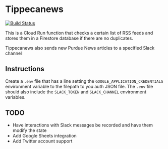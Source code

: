 # Tippecanews
[![Build Status](https://travis-ci.com/fatcat2/tippecanews.svg?branch=master)](https://travis-ci.com/fatcat2/tippecanews)

This is a Cloud Run function that checks a certain list of RSS feeds and stores them in a Firestore database if there are no duplicates.

Tippecanews also sends new Purdue News articles to a specified Slack channel

## Instructions
Create a `.env` file that has a line setting the `GOOGLE_APPLICATION_CREDENTIALS` environment variable to the filepath to you auth JSON file. The `.env` file should also include the `SLACK_TOKEN` and `SLACK_CHANNEL` environment variables.

## TODO
* Have interactions with Slack messages be recorded and have them modify the state
* Add Google Sheets integration
* Add Twitter account support
